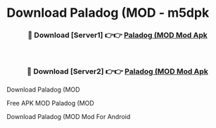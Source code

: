 # Download Paladog (MOD - m5dpk



<div align="center">
<h3>🔴 Download [Server1] 👉👉 <a href="https://momento.my/?title=Paladog_(MOD">Paladog (MOD Mod Apk</a></h3><br>

<h3>🔴 Download [Server2] 👉👉 <a href="https://momento.my/?title=Paladog_(MOD">Paladog (MOD Mod Apk</a></h3>
</div>



Download Paladog (MOD 

Free APK MOD Paladog (MOD 

Download Paladog (MOD Mod For Android
